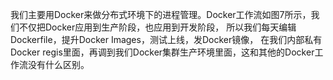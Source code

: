 我们主要用Docker来做分布式环境下的进程管理。Docker工作流如图7所示，我们不仅把Docker应用到生产阶段，也应用到开发阶段，
所以我们每天编辑Dockerfile，提升Docker Images，测试上线，发Docker镜像，
在我们内部私有Docker regis里面，再调到我们Docker集群生产环境里面，这和其他的Docker工作流没有什么区别。